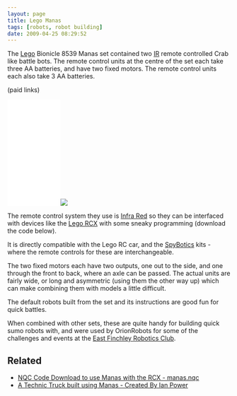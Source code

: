 ```yaml
---
layout: page
title: Lego Manas
tags: [robots, robot building]
date: 2009-04-25 08:29:52
---
```

The [Lego](/wiki/lego.html "The best known construction toy") Bionicle 8539 Manas set contained two [IR](/wiki/ir.html "Acronym for Infra Red") remote controlled Crab like battle bots. The remote control units at the centre of the set each take three AA batteries, and have two fixed motors. The remote control units each also take 3 AA batteries.

(paid links)

<iframe sandbox="allow-popups allow-scripts allow-modals allow-forms allow-same-origin" style="width:120px;height:240px;" marginwidth="0" marginheight="0" scrolling="no" frameborder="0" src="//ws-eu.amazon-adsystem.com/widgets/q?ServiceVersion=20070822&OneJS=1&Operation=GetAdHtml&MarketPlace=GB&source=ss&ref=as_ss_li_til&ad_type=product_link&tracking_id=orionrobots-21&language=en_GB&marketplace=amazon&region=GB&placement=B00005BYKI&asins=B00005BYKI&linkId=1a274540ec505a276e661095c7060da9&show_border=true&link_opens_in_new_window=true"></iframe><a href="https://www.amazon.co.uk/LEGO-17517-Bionicles-Manas/dp/B00005BYKI/ref=as_li_ss_il?dchild=1&keywords=lego+manas&qid=1601137462&sr=8-6&linkCode=li2&tag=orionrobots-21&linkId=8a05a7e36ab36ed84475ce9e7a49aea4&language=en_GB" target="_blank"><img border="0" src="//ws-eu.amazon-adsystem.com/widgets/q?_encoding=UTF8&ASIN=B00005BYKI&Format=_SL160_&ID=AsinImage&MarketPlace=GB&ServiceVersion=20070822&WS=1&tag=orionrobots-21&language=en_GB" ></a><img src="https://ir-uk.amazon-adsystem.com/e/ir?t=orionrobots-21&language=en_GB&l=li2&o=2&a=B00005BYKI" width="1" height="1" border="0" alt="" style="border:none !important; margin:0px !important;" />

The remote control system they use is [Infra Red](/wiki/infra_red.html "A type of EM radiation commonly used for digital communications") so they can be interfaced with devices like the [Lego RCX](/wiki/rcx.html "The Lego RCX") with some sneaky programming (download the code below).

It is directly compatible with the Lego RC car, and the [SpyBotics](/wiki/spybotics.html "Lego Programmable robot kits") kits - where the remote controls for these are interchangeable.

The two fixed motors each have two outputs, one out to the side, and one through the front to back, where an axle can be passed. The actual units are fairly wide, or long and asymmetric (using them the other way up) which can make combining them with models a little difficult.

The default robots built from the set and its instructions are good fun for quick battles.

When combined with other sets, these are quite handy for building quick sumo robots with, and were used by OrionRobots for some of the challenges and events at the [East Finchley Robotics Club](/wiki/east_finchley_robotics_club.html "East Finchley Robotics Club").

## Related

- [NQC Code Download to use Manas with the RCX - manas.nqc](assets/downloads/manas.nqc)
- [A Technic Truck built using Manas - Created By Ian Power](http://www.brickshelf.com/cgi-bin/gallery.cgi?f=240472)
